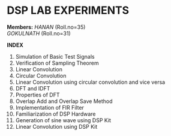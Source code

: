 # **DSP LAB EXPERIMENTS**

**Members:**
*HANAN* (Roll.no=35)<br>
*GOKULNATH* (Roll.no=31)

**INDEX**

1.	Simulation of Basic Test Signals		
2.	Verification of Sampling Theorem		
3.	Linear Convolution		
4.	Circular Convolution		
5.	Linear Convolution using circular convolution and vice versa		
6.	DFT and IDFT		
7.	Properties of DFT		
8.	Overlap Add and Overlap Save Method		
9.	Implementation of FIR Filter		
10.	Familiarization of DSP Hardware		
11.	Generation of sine wave using DSP Kit		
12.	Linear Convolution using DSP Kit		



